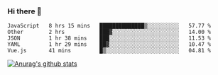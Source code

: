 ### Hi there 👋



<!--
**webB1an/webB1an** is a ✨ _special_ ✨ repository because its `README.md` (this file) appears on your GitHub profile.

Here are some ideas to get you started:

- 🔭 I’m currently working on ...
- 🌱 I’m currently learning ...
- 👯 I’m looking to collaborate on ...
- 🤔 I’m looking for help with ...
- 💬 Ask me about ...
- 📫 How to reach me: ...
- 😄 Pronouns: ...
- ⚡ Fun fact: ...
-->

<!--START_SECTION:waka-->
```text
JavaScript   8 hrs 15 mins   ██████████████▒░░░░░░░░░░   57.77 % 
Other        2 hrs           ███▓░░░░░░░░░░░░░░░░░░░░░   14.00 % 
JSON         1 hr 38 mins    ███░░░░░░░░░░░░░░░░░░░░░░   11.53 % 
YAML         1 hr 29 mins    ██▓░░░░░░░░░░░░░░░░░░░░░░   10.47 % 
Vue.js       41 mins         █▒░░░░░░░░░░░░░░░░░░░░░░░   04.81 % 
```
<!--END_SECTION:waka-->


[![Anurag's github stats](https://github-readme-stats.vercel.app/api?username=webB1an&show_icons=true&theme=radical)](https://github.com/anuraghazra/github-readme-stats)

